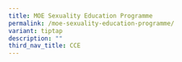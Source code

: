 ```yaml
---
title: MOE Sexuality Education Programme
permalink: /moe-sexuality-education-programme/
variant: tiptap
description: ""
third_nav_title: CCE
---
```

<p></p>